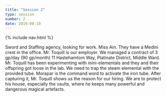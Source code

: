 ```yaml
---
title: "Session 2"
type: session
number: 2
date: 2019-08-10
---
```


{% include nav.html %}

Sword and Staffing agency, looking for work. Miss Ain. They have a Medini crest in the office. Mr. Toquill is our employer. We managed a contract of 3 gp/day (90 gp/month) 11 Hastehamtom Way, Platinate District, Middle Ward.
Mr. Toquill has been experimenting with mini-elementals and they and their offspring got loose in the lab. We need to trap the steam elemental with the provided tube. Morapar is the command word to activate the iron tube. After capturing it, Mr. Toquill shows us the reason for our hiring. We are to protect his house, especially the vaults, where he keeps many powerful and dangerous magical artefacts.
